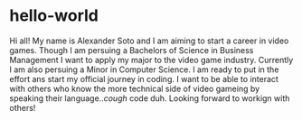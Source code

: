 # hello-world

Hi all!
My name is Alexander Soto and I am aiming to start a career in video games. Though I am persuing a Bachelors of Science in Business Management I want to apply my major to the video game industry. Currently I am also persuing a Minor in Computer Science. I am ready to put in the effort ans start my official journey in coding. I want to be able to interact with others who know the more technical side of video gameing by speaking their language..*cough* code duh. Looking forward to workign with others! 
